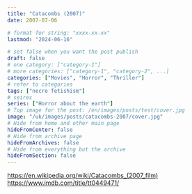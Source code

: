 ```yaml
---
title: "Catacombs (2007)"
date: 2007-07-06

# format for string: "xxxx-xx-xx"
lastmod: "2024-06-16"

# set false when you want the post publish
draft: false
# one category: ["category-1"]
# more categories: ["category-1", "category-2", ...]
categories: ["Movies", "Horror", "Thriller"]
# refer to categories
tags: ["necro fetishism"]
# seires
series: ["Horror about the earth"]
# Top image for the post: /en/images/posts/test/cover.jpg
image: "/uk/images/posts/catacombs-2007/cover.jpg"
# Hide from home and other main page
hideFromCenter: false
# Hide from archive page
hideFromArchives: false
# Hide from everything but the archive
hideFromSection: false
---
```

https://en.wikipedia.org/wiki/Catacombs_(2007_film)
https://www.imdb.com/title/tt0449471/
<!--more-->